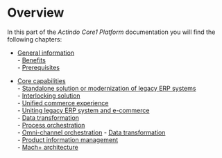 # Overview 

In this part of the *Actindo Core1 Platform* documentation you will find the following chapters:

- [General information](./01_General.md)   
      - [Benefits](./01_General.md#benefits)   
      - [Prerequisites](./01_General.md#prerequisites)   

- [Core capabilities](./02_CoreCapabilities.md)   
      - [Standalone solution or modernization of legacy ERP systems](./02_CoreCapabilities.md#standalone-solution-or-modernization-of-legacy-erp-systems)   
      - [Interlocking solution](./02_CoreCapabilities.md#interlocking-solution)   
      - [Unified commerce experience](#unified-commerce-experience)   
      - [Uniting legacy ERP system and e-commerce](./02_CoreCapabilities.md#uniting-legacy-erp-system-and-e-commerce)   
      - [Data transformation](./02_CoreCapabilities.md#data-transformation)   
      - [Process orchestration](./02_CoreCapabilities.md#process-orchestration)   
      - [Omni-channel orchestration](./02_CoreCapabilities.md#omni-channel-orchestration) 
      - [Data transformation](./02_CoreCapabilities.md#data-transformation)   
      - [Product information management](./02_CoreCapabilities.md#product-information-management)   
      - [Mach+ architecture](./02_CoreCapabilities.md#mach-architecture)   
<!--- [Processes](./03_Processes.md)   
- [Integration](./04_Integration)
    <!-- [User interface](./05_user-interface)
     - [UI elements](./01_ui-elements.md)
     - [Documentation](./00_UserInterface.md#documenation)-->




